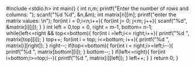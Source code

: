 #include <stdio.h>
int main()
{
    int n,m;
    printf("Enter the number of rows and columns: ");
    scanf("%d %d", &n,&m);
    int matrix[n][m];
    printf("enter the matrix values: \n");
    for(int i = 0;i<n;i++){
        for(int j= 0; j<m; j++){
            scanf("%d", &matrix[i][j]);
        }
    }
    int left = 0,top = 0, right = m-1, bottom= n-1;
    while(left<=right && top<=bottom){
        for(int i =left;i<= right;i++){
            printf("%d ", matrix[top][i]);
        }
        top++;
        for(int i = top; i<=bottom; i++){
            printf("%d ", matrix[i][right]);
        }
        right--;
        if(top<=bottom){
            for(int i = right;i>=left;i--){
                printf("%d ", matrix[bottom][i]);
            }
            bottom--;
        }
        if(left<=right){
            for(int i=bottom;i>=top;i--){
                printf("%d ", matrix[i][left]);
            }
            left++;
        }
    }
    return 0;
}
